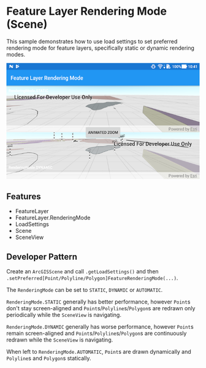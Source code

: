 # Feature Layer Rendering Mode (Scene)
This sample demonstrates how to use load settings to set preferred rendering mode for feature layers, specifically static or dynamic rendering modes.

![Feature Layer Rendering Mode App](feature-layer-rendering-mode-scene.png)

## Features
* FeatureLayer
* FeatureLayer.RenderingMode
* LoadSettings
* Scene
* SceneView


## Developer Pattern
Create an `ArcGISScene` and call `.getLoadSettings()` and then `.setPreferred[Point/Polyline/Polygon]FeatureRenderingMode(...)`.

The `RenderingMode` can be set to `STATIC`, `DYNAMIC` or `AUTOMATIC`.

`RenderingMode.STATIC` generally has better performance, however `Point`s don't stay screen-aligned and `Point`s/`Polyline`s/`Polygon`s are redrawn only periodically while the `SceneView` is navigating.

`RenderingMode.DYNAMIC` generally has worse performance, however `Point`s remain screen-aligned and `Point`s/`Polyline`s/`Polygon`s are continuously redrawn while the `SceneView`  is navigating.

When left to `RenderingMode.AUTOMATIC`, `Point`s are drawn dynamically and `Polyline`s and `Polygon`s statically.
